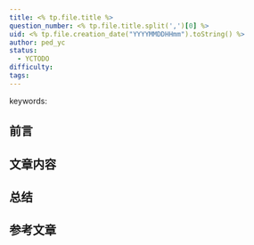 ```yaml
---
title: <% tp.file.title %>
question_number: <% tp.file.title.split(',')[0] %>
uid: <% tp.file.creation_date("YYYYMMDDHHmm").toString() %>
author: ped_yc
status:
  - YCTODO
difficulty: 
tags:
---
```

keywords:

## 前言

## 文章内容

## 总结

## 参考文章